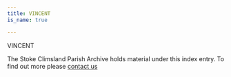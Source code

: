 ```yaml
---
title: VINCENT
is_name: true

---
```


VINCENT


The Stoke Climsland Parish Archive holds material under this index entry. To find out more please [contact us](/contact/)
